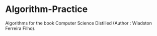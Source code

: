 # Algorithm-Practice

Algorithms for the book Computer Science Distilled (Author : Wladston Ferreira Filho).
